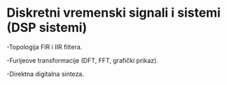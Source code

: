 # Diskretni vremenski signali i sistemi (DSP sistemi)

-Topologija FIR i IIR filtera.

-Furijeove transformacije (DFT, FFT, grafički prikaz).

-Direktna digitalna sinteza.

